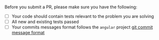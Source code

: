 Before you submit a PR, please make sure you have the following:

- [ ] Your code should contain tests relevant to the problem you are solving
- [ ] All new and existing tests passed
- [ ] Your commits messages format follows the `angular` project [git commit message format](https://github.com/angular/angular.js/blob/master/DEVELOPERS.md#commits)
